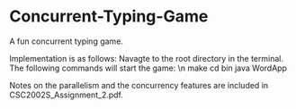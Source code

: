 # Concurrent-Typing-Game
A fun concurrent typing game. 

Implementation is as follows:
Navagte to the root directory in the terminal. 
The following commands will start the game: \n
make
cd bin
java WordApp <number of total words> <number of words on screen> <dictionary file name in the dictionary directory>

Notes on the parallelism and the concurrency features are included in CSC2002S_Assignment_2.pdf. 
